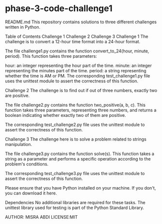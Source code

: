 # phase-3-code-challenge1
README.md
This repository contains solutions to three different challenges written in Python.

Table of Contents
Challenge 1
Challenge 2
Challenge 3
Challenge 1 <a name="challenge1"></a>
The challenge is to convert a 12-hour time format into a 24-hour format.

The file challenge1.py contains the function convert_to_24(hour, minute, period). This function takes three parameters:

hour: an integer representing the hour part of the time.
minute: an integer representing the minutes part of the time.
period: a string representing whether the time is AM or PM.
The corresponding test_challenge1.py file uses the unittest module to assert the correctness of this function.

Challenge 2 <a name="challenge2"></a>
The challenge is to find out if out of three numbers, exactly two are positive.

The file challenge2.py contains the function two_positive(a, b, c). This function takes three parameters, representing three numbers, and returns a boolean indicating whether exactly two of them are positive.

The corresponding test_challenge2.py file uses the unittest module to assert the correctness of this function.

Challenge 3 <a name="challenge3"></a>
The challenge here is to solve a problem related to strings manipulation.

The file challenge3.py contains the function solve(s). This function takes a string as a parameter and performs a specific operation according to the problem's conditions.

The corresponding test_challenge3.py file uses the unittest module to assert the correctness of this function.



Please ensure that you have Python installed on your machine. If you don't, you can download it here.

Dependencies
No additional libraries are required for these tasks. The unittest library used for testing is part of the Python Standard Library.

AUTHOR: MISRA ABDI
LICENSE:MIT